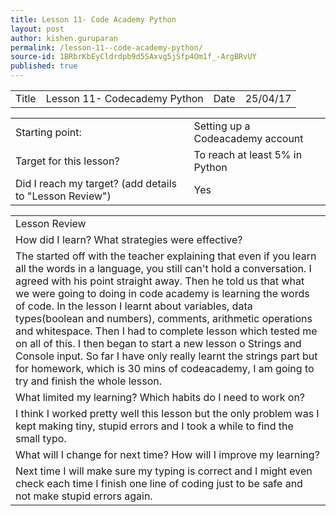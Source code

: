 ```yaml
---
title: Lesson 11- Code Academy Python
layout: post
author: kishen.guruparan
permalink: /lesson-11--code-academy-python/
source-id: 1BRbrKbEyCldrdpb9d5SAxvg5jSfp4Om1f_-ArgBRvUY
published: true
---
```

<table>
  <tr>
    <td>Title</td>
    <td>Lesson 11- Codecademy Python</td>
    <td>Date</td>
    <td>25/04/17</td>
  </tr>
</table>


<table>
  <tr>
    <td>Starting point:</td>
    <td>Setting up a Codeacademy account </td>
  </tr>
  <tr>
    <td>Target for this lesson?</td>
    <td>To reach at least 5% in Python</td>
  </tr>
  <tr>
    <td>Did I reach my target? 
(add details to "Lesson Review")</td>
    <td>Yes</td>
  </tr>
</table>


<table>
  <tr>
    <td>Lesson Review</td>
  </tr>
  <tr>
    <td>How did I learn? What strategies were effective? </td>
  </tr>
  <tr>
    <td>The started off with the teacher explaining that even if you learn all the words in a language, you still can't hold a conversation. I agreed with his point straight away. Then he told us that what we were going to doing in code academy is learning the words of code.  In the lesson I learnt about variables, data types(boolean and numbers), comments, arithmetic operations and whitespace. Then I had to complete lesson which tested me on all of this. I then began to start a new lesson o Strings and Console input. So far I have only really learnt the strings part but for homework, which is 30 mins of codeacademy, I am going to try and finish the whole lesson.</td>
  </tr>
  <tr>
    <td>What limited my learning? Which habits do I need to work on? </td>
  </tr>
  <tr>
    <td>I think I worked pretty well this lesson but the only problem was I kept making tiny, stupid errors and I took a while to find the small typo.</td>
  </tr>
  <tr>
    <td>What will I change for next time? How will I improve my learning?</td>
  </tr>
  <tr>
    <td>Next time I will make sure my typing is correct and I might even check each time I finish one line of coding just to be safe and not make stupid errors again.</td>
  </tr>
</table>


